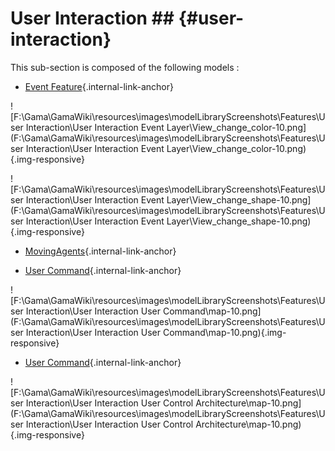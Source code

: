 # User Interaction ## {#user-interaction}

This sub-section is composed of the following models :

* [Event Feature](references#UserInteractionEventLayer){.internal-link-anchor}

![F:\Gama\GamaWiki\resources\images\modelLibraryScreenshots\Features\User Interaction\User Interaction Event Layer\View_change_color-10.png](F:\Gama\GamaWiki\resources\images\modelLibraryScreenshots\Features\User Interaction\User Interaction Event Layer\View_change_color-10.png){.img-responsive}

![F:\Gama\GamaWiki\resources\images\modelLibraryScreenshots\Features\User Interaction\User Interaction Event Layer\View_change_shape-10.png](F:\Gama\GamaWiki\resources\images\modelLibraryScreenshots\Features\User Interaction\User Interaction Event Layer\View_change_shape-10.png){.img-responsive}

* [MovingAgents](references#UserInteractionMovingAgents){.internal-link-anchor}

* [User Command](references#UserInteractionUserCommand){.internal-link-anchor}

![F:\Gama\GamaWiki\resources\images\modelLibraryScreenshots\Features\User Interaction\User Interaction User Command\map-10.png](F:\Gama\GamaWiki\resources\images\modelLibraryScreenshots\Features\User Interaction\User Interaction User Command\map-10.png){.img-responsive}

* [User Command](references#UserInteractionUserControlArchitecture){.internal-link-anchor}

![F:\Gama\GamaWiki\resources\images\modelLibraryScreenshots\Features\User Interaction\User Interaction User Control Architecture\map-10.png](F:\Gama\GamaWiki\resources\images\modelLibraryScreenshots\Features\User Interaction\User Interaction User Control Architecture\map-10.png){.img-responsive}